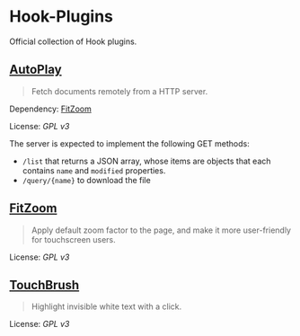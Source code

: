 # Hook-Plugins
Official collection of Hook plugins.

## [AutoPlay](AutoPlay)
> Fetch documents remotely from a HTTP server.

Dependency: [FitZoom](FitZoom)

License: _GPL v3_

The server is expected to implement the following GET methods:
- `/list` that returns a JSON array, whose items are objects that each contains `name` and `modified` properties.
- `/query/{name}` to download the file

## [FitZoom](FitZoom)
> Apply default zoom factor to the page, and make it more user-friendly for touchscreen users.

License: _GPL v3_

## [TouchBrush](TouchBrush)
> Highlight invisible white text with a click.

License: _GPL v3_